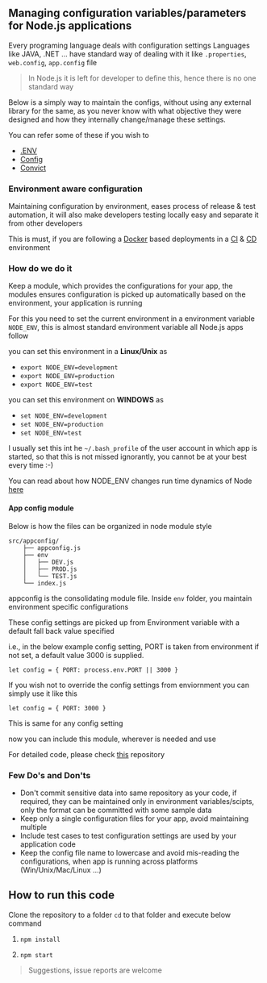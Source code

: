 ## Managing configuration variables/parameters for Node.js applications
Every programing language deals with configuration settings
Languages like JAVA, .NET ... have standard way of dealing with it like `.properties`, `web.config`, `app.config` file

> In Node.js it is left for developer to define this, hence there is no one standard way

Below is a simply way to maintain the configs, without using any external library for the same, as you never know with what objective they were designed and how they internally change/manage these settings.

You can refer some of these if you wish to
- [.ENV](https://www.npmjs.com/package/dotenv)
- [Config](https://www.npmjs.com/package/config)
- [Convict](https://www.npmjs.com/package/convict)

### Environment aware configuration
Maintaining configuration by environment, eases process of release & test automation, it will also make developers testing locally easy and separate it from other developers

This is must, if you are following a [Docker](http://docker.com/) based deployments in a [CI](https://martinfowler.com/articles/continuousIntegration.html) & [CD](https://martinfowler.com/bliki/ContinuousDelivery.html) environment

### How do we do it
Keep a module, which provides the configurations for your app, the modules ensures configuration is picked up automatically based on the environment, your application is running

For this you need to set the current environment in a environment variable `NODE_ENV`, this is almost standard environment variable all Node.js apps follow

you can set this environment in a **Linux/Unix** as
- `export NODE_ENV=development`
- `export NODE_ENV=production`
- `export NODE_ENV=test`

you can set this environment on **WINDOWS** as
- `set NODE_ENV=development`
- `set NODE_ENV=production`
- `set NODE_ENV=test`

I usually set this int he `~/.bash_profile` of the user account in which app is started, so that this is not missed ignorantly, you cannot be at your best every time :-)

You can read about how NODE_ENV changes run time dynamics of Node [here](https://www.dynatrace.com/blog/the-drastic-effects-of-omitting-node_env-in-your-express-js-applications/)


#### App config module
Below is how the files can be organized in node module style

	src/appconfig/
		├── appconfig.js
		├── env
		│   ├── DEV.js
		│   ├── PROD.js
		│   └── TEST.js
		└── index.js

appconfig is the consolidating module file. Inside `env` folder, you maintain environment specific configurations

These config settings are picked up from Environment variable with a default fall back value specified

i.e., in the below example config setting, PORT is taken from environment if not set, a default value 3000 is supplied.

	let config = { PORT: process.env.PORT || 3000 }

If you wish not to override the config settings from enviornment you can simply use it like this

	let config = { PORT: 3000 }

This is same for any config setting

now you can include this module, wherever is needed and use

For detailed code, please check [this](https://github.com/rajiff/appconfig-boilerplate) repository

### Few Do's and Don'ts
- Don't commit sensitive data into same repository as your code, if required, they can be maintained only in environment variables/scipts, only the format can be committed with some sample data
- Keep only a single configuration files for your app, avoid maintaining multiple
- Include test cases to test configuration settings are used by your application code
- Keep the config file name to lowercase and avoid mis-reading the configurations, when app is running across platforms (Win/Unix/Mac/Linux ...)


## How to run this code
Clone the repository to a folder
`cd` to that folder and execute below command

1. `npm install`

2. `npm start`


> Suggestions, issue reports are welcome
